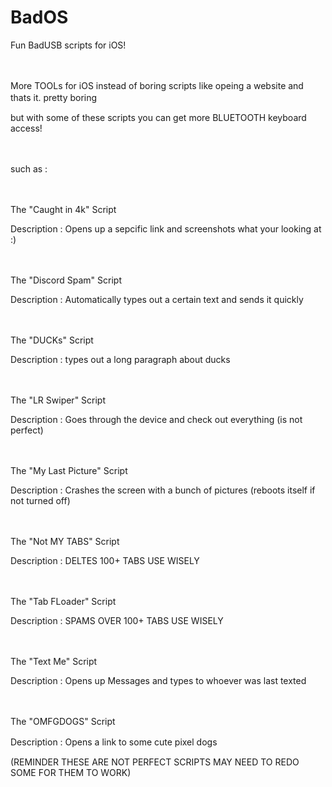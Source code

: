 # BadOS
Fun BadUSB scripts for iOS! 

ㅤ

More TOOLs for iOS instead of boring scripts like opeing a website and thats it. pretty boring
ㅤ

but with some of these scripts you can get more BLUETOOTH keyboard access!

ㅤ

such as :

ㅤ

The "Caught in 4k" Script

Description : Opens up a sepcific link and screenshots what your looking at :)

ㅤ

The "Discord Spam" Script

Description : Automatically types out a certain text and sends it quickly

ㅤ

The "DUCKs" Script

Description : types out a long paragraph about ducks

ㅤ

The "LR Swiper" Script

Description : Goes through the device and check out everything (is not perfect)

ㅤ

The "My Last Picture" Script

Description : Crashes the screen with a bunch of pictures (reboots itself if not turned off)

ㅤ

The "Not MY TABS" Script

Description : DELTES 100+ TABS USE WISELY 

ㅤ

The "Tab FLoader" Script

Description : SPAMS OVER 100+ TABS USE WISELY 

ㅤ

The "Text Me" Script

Description : Opens up Messages and types to whoever was last texted

ㅤㅤ

The "OMFGDOGS" Script

Description : Opens a link to some cute pixel dogs
ㅤ
ㅤ

(REMINDER THESE ARE NOT PERFECT SCRIPTS MAY NEED TO REDO SOME FOR THEM TO WORK)

